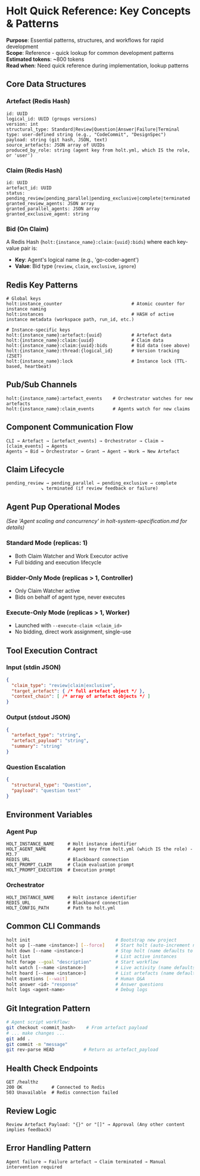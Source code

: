 # **Holt Quick Reference: Key Concepts & Patterns**

**Purpose**: Essential patterns, structures, and workflows for rapid development  
**Scope**: Reference - quick lookup for common development patterns  
**Estimated tokens**: ~800 tokens  
**Read when**: Need quick reference during implementation, lookup patterns

## **Core Data Structures**

### **Artefact (Redis Hash)**
```
id: UUID
logical_id: UUID (groups versions)
version: int
structural_type: Standard|Review|Question|Answer|Failure|Terminal
type: user-defined string (e.g., "CodeCommit", "DesignSpec")
payload: string (git hash, JSON, text)
source_artefacts: JSON array of UUIDs
produced_by_role: string (agent key from holt.yml, which IS the role, or 'user')
```

### **Claim (Redis Hash)**
```
id: UUID
artefact_id: UUID
status: pending_review|pending_parallel|pending_exclusive|complete|terminated
granted_review_agents: JSON array
granted_parallel_agents: JSON array  
granted_exclusive_agent: string
```

### **Bid (On Claim)**
A Redis Hash (`holt:{instance_name}:claim:{uuid}:bids`) where each key-value pair is:
- **Key**: Agent's logical name (e.g., 'go-coder-agent')
- **Value**: Bid type (`review`, `claim`, `exclusive`, `ignore`)

## **Redis Key Patterns**

```
# Global keys
holt:instance_counter                          # Atomic counter for instance naming
holt:instances                                 # HASH of active instance metadata (workspace path, run_id, etc.)

# Instance-specific keys
holt:{instance_name}:artefact:{uuid}           # Artefact data
holt:{instance_name}:claim:{uuid}              # Claim data
holt:{instance_name}:claim:{uuid}:bids         # Bid data (see above)
holt:{instance_name}:thread:{logical_id}       # Version tracking (ZSET)
holt:{instance_name}:lock                      # Instance lock (TTL-based, heartbeat)
```

## **Pub/Sub Channels**

```
holt:{instance_name}:artefact_events    # Orchestrator watches for new artefacts
holt:{instance_name}:claim_events       # Agents watch for new claims
```

## **Component Communication Flow**

```
CLI → Artefact → [artefact_events] → Orchestrator → Claim → [claim_events] → Agents
Agents → Bid → Orchestrator → Grant → Agent → Work → New Artefact
```

## **Claim Lifecycle**

```
pending_review → pending_parallel → pending_exclusive → complete
             ↘ terminated (if review feedback or failure)
```

## **Agent Pup Operational Modes**
*(See 'Agent scaling and concurrency' in holt-system-specification.md for details)*

### **Standard Mode (replicas: 1)**
- Both Claim Watcher and Work Executor active
- Full bidding and execution lifecycle

### **Bidder-Only Mode (replicas > 1, Controller)**
- Only Claim Watcher active
- Bids on behalf of agent type, never executes

### **Execute-Only Mode (replicas > 1, Worker)**
- Launched with `--execute-claim <claim_id>`
- No bidding, direct work assignment, single-use

## **Tool Execution Contract**

### **Input (stdin JSON)**
```json
{
  "claim_type": "review|claim|exclusive",
  "target_artefact": { /* full artefact object */ },
  "context_chain": [ /* array of artefact objects */ ]
}
```

### **Output (stdout JSON)**
```json
{
  "artefact_type": "string",
  "artefact_payload": "string", 
  "summary": "string"
}
```

### **Question Escalation**
```json
{
  "structural_type": "Question",
  "payload": "question text"
}
```

## **Environment Variables**

### **Agent Pup**
```
HOLT_INSTANCE_NAME     # Holt instance identifier
HOLT_AGENT_NAME        # Agent key from holt.yml (which IS the role) - M3.7
REDIS_URL              # Blackboard connection
HOLT_PROMPT_CLAIM      # Claim evaluation prompt
HOLT_PROMPT_EXECUTION  # Execution prompt
```

### **Orchestrator**
```
HOLT_INSTANCE_NAME     # Holt instance identifier
REDIS_URL              # Blackboard connection
HOLT_CONFIG_PATH       # Path to holt.yml
```

## **Common CLI Commands**

```bash
holt init                                # Bootstrap new project
holt up [--name <instance>] [--force]    # Start holt (auto-increment name, blocks on workspace collision unless --force)
holt down [--name <instance>]            # Stop holt (name defaults to most recent)
holt list                                # List active instances
holt forage --goal "description"         # Start workflow
holt watch [--name <instance>]           # Live activity (name defaults to most recent)
holt hoard [--name <instance>]           # List artefacts (name defaults to most recent)
holt questions [--wait]                  # Human Q&A
holt answer <id> "response"              # Answer questions
holt logs <agent-name>                   # Debug logs
```

## **Git Integration Pattern**

```bash
# Agent script workflow:
git checkout <commit_hash>    # From artefact payload
# ... make changes ...
git add .
git commit -m "message"
git rev-parse HEAD           # Return as artefact_payload
```

## **Health Check Endpoints**

```
GET /healthz
200 OK           # Connected to Redis
503 Unavailable  # Redis connection failed
```

## **Review Logic**

```
Review Artefact Payload: "{}" or "[]" → Approval (Any other content implies feedback)
```

## **Error Handling Pattern**

```
Agent failure → Failure artefact → Claim terminated → Manual intervention required
```
